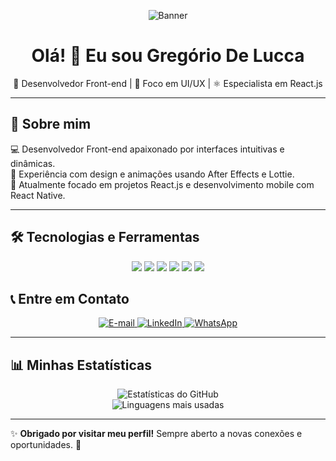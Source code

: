 <!-- Banner -->
<p align="center">
  <img src="https://github.com/user-attachments/assets/1f0b2eea-d7ab-413c-8b34-87698ffcfb66"
 alt="Banner" />
</p>

<h1 align="center">Olá! 👋 Eu sou Gregório De Lucca </h1>

<p align="center">
  🚀 Desenvolvedor Front-end | 🎨 Foco em UI/UX | ⚛️ Especialista em React.js
</p>

---

## 🚀 Sobre mim
💻 Desenvolvedor Front-end apaixonado por interfaces intuitivas e dinâmicas.  
🎨 Experiência com design e animações usando After Effects e Lottie.  
📌 Atualmente focado em projetos React.js e desenvolvimento mobile com React Native.

---
 
## 🛠️ **Tecnologias e Ferramentas**

<p align="center">
  <img src="https://img.shields.io/badge/React-20232A?style=for-the-badge&logo=react&logoColor=61DAFB" />
  <img src="https://img.shields.io/badge/JavaScript-323330?style=for-the-badge&logo=javascript&logoColor=F7DF1E" />
  <img src="https://img.shields.io/badge/TypeScript-007ACC?style=for-the-badge&logo=typescript&logoColor=white" />
  <img src="https://img.shields.io/badge/Figma-F24E1E?style=for-the-badge&logo=figma&logoColor=white" />
  <img src="https://img.shields.io/badge/After%20Effects-9999FF?style=for-the-badge&logo=adobeaftereffects&logoColor=white" />
  <img src="https://img.shields.io/badge/Git-F05032?style=for-the-badge&logo=git&logoColor=white" />
</p>


## 📞 **Entre em Contato**
<p align="center">
  <a href="mailto:gregoriodelucca@gmail.com">
    <img src="https://img.shields.io/badge/Gmail-EA4335?style=for-the-badge&logo=gmail&logoColor=white" alt="E-mail">
  </a>
  <a href="https://www.linkedin.com/in/gregoriodelucca">
    <img src="https://img.shields.io/badge/LinkedIn-0077B5?style=for-the-badge&logo=linkedin&logoColor=white" alt="LinkedIn">
  </a>
  <a href="https://wa.me/5511971108462">
    <img src="https://img.shields.io/badge/WhatsApp-25D366?style=for-the-badge&logo=whatsapp&logoColor=white" alt="WhatsApp">
  </a>
</p>

---

## 📊 **Minhas Estatísticas**
<p align="center">
  <img src="https://github-readme-stats.vercel.app/api?username=gregoriodelucca&show_icons=true&theme=radical" alt="Estatísticas do GitHub">
  <br>
  <img src="https://github-readme-stats.vercel.app/api/top-langs/?username=gregoriodelucca&layout=compact&theme=radical" alt="Linguagens mais usadas">
</p>

---

✨ **Obrigado por visitar meu perfil!** Sempre aberto a novas conexões e oportunidades. 🚀  



